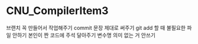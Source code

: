 # CNU_CompilerItem3
브랜치 꼭 만들어서 작업해주기
commit 문장 제대로 써주기
git add 할 때 불필요한 파일 안하기
본인이 짠 코드에 주석 달아주기
변수명 의미 없는 거 안쓰기
